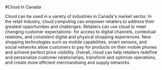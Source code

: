 #Cloud In Canada

Cloud can be used in a variety of industries in Canada's market sector. In the retail industry, cloud computing can empower retailers to address their greatest opportunities and challenges. Retailers can use cloud to meet changing customer expectations- for access to digital channels, contextual relations, and consistent digital and physical shopping experiences. New shopping technologies such as mobile capabilities, smart sensors, and social networks allow customers to pay for products on their mobile phones and achieve perfect price visibility. Overall, cloud can help retailers redefine and personalize customer relationships, transform and optimize operations, and create more efficient merchandising and supply networks.

